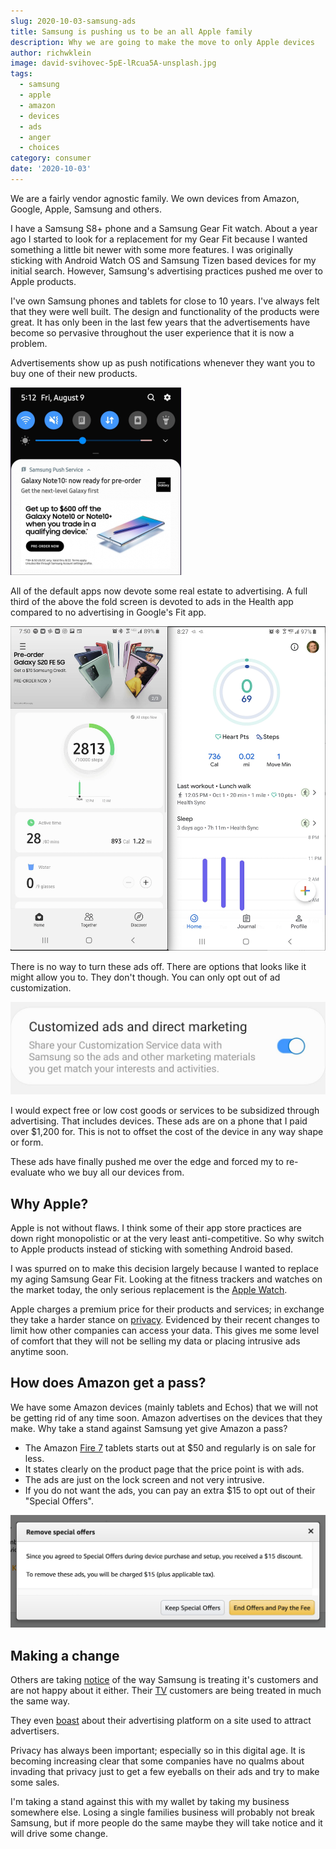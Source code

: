 ```yaml
---
slug: 2020-10-03-samsung-ads
title: Samsung is pushing us to be an all Apple family
description: Why we are going to make the move to only Apple devices
author: richwklein
image: david-svihovec-5pE-lRcua5A-unsplash.jpg
tags:
  - samsung
  - apple
  - amazon
  - devices
  - ads
  - anger
  - choices
category: consumer
date: '2020-10-03'
---
```


We are a fairly vendor agnostic family. We own devices from Amazon, Google, 
Apple, Samsung and others.

I have a Samsung S8+ phone and a Samsung Gear Fit watch. About a year ago I
started to look for a replacement for my Gear Fit because I wanted something a 
little bit newer with some more features. I was originally sticking with Android 
Watch OS and Samsung Tizen based devices for my initial search. However, 
Samsung's advertising practices pushed me over to Apple products.

I've own Samsung phones and tablets for close to 10 years. I've always felt 
that they were well built. The design and functionality of the products were 
great. It has only been in the last few years that the advertisements have 
become so pervasive throughout the user experience that it is now a problem.

Advertisements show up as push notifications whenever they want you to buy one
of their new products.

![Notification Ad](note-10-ads-by-push-notification.png)

All of the default apps now devote some real estate to advertising. A full third 
of the above the fold screen is devoted to ads in the Health app compared to 
no advertising in Google's Fit app.

![Default Apps](health-fit-side-by-side.png)

There is no way to turn these ads off. There are options that looks like it 
might allow you to. They don't though. You can only opt out of ad customization.

![Custom Opt Out](custom-ad-opt-out.png)

I would expect free or low cost goods or services to be subsidized through 
advertising. That includes devices. These ads are on a phone that I paid over 
$1,200 for. This is not to offset the cost of the device in any way shape or
form.

These ads have finally pushed me over the edge and forced my to re-evaluate
who we buy all our devices from.

## Why Apple?

Apple is not without flaws. I think some of their app store practices are
down right monopolistic or at the very least anti-competitive. So why switch 
to Apple products instead of sticking with something Android based. 

I was spurred on to make this decision largely because I wanted to replace my 
aging Samsung Gear Fit. Looking at the fitness trackers and watches on the market 
today, the only serious replacement is the [Apple Watch](https://www.apple.com/watch/).

Apple charges a premium price for their products and services; in exchange they
take a harder stance on [privacy](https://www.apple.com/privacy/). Evidenced by 
their recent changes to limit how other companies can access your data. This 
gives me some level of comfort that they will not be selling my data or placing 
intrusive ads anytime soon.

## How does Amazon get a pass?

We have some Amazon devices (mainly tablets and Echos) that we will not be 
getting rid of any time soon. Amazon advertises on the devices that they make. 
Why take a stand against Samsung yet give Amazon a pass?

* The Amazon [Fire 7](https://smile.amazon.com/dp/B07FKR6KXF?ref=MarsFS_TAB_F7) tablets 
starts out at $50 and regularly is on sale for less. 
* It states clearly on the product page that the price point is with ads.  
* The ads are just on the lock screen and not very intrusive. 
* If you do not want the ads, you can pay an extra $15 to opt out of their "Special Offers".

![Special Offer Opt Out](amazon-opt-out.png)

## Making a change

Others are taking [notice](https://www.androidpolice.com/2020/07/04/ads-are-taking-over-samsungs-galaxy-smartphones-and-im-fed-up/) 
of the way Samsung is treating it's customers and are not happy about it either. 
Their [TV](https://www.flatpanelshd.com/news.php?subaction=showfull&id=1583755244) 
customers are being treated in much the same way.

They even [boast](https://www.samsung.com/us/business/samsungads/) about their 
advertising platform on a site used to attract advertisers. 

Privacy has always been important; especially so in this digital age. It is 
becoming increasing clear that some companies have no qualms about invading that 
privacy just to get a few eyeballs on their ads and try to make some sales. 

I'm taking a stand against this with my wallet by taking my business somewhere 
else. Losing a single families business will probably not break Samsung, but if 
more people do the same maybe they will take notice and it will drive some
change.
